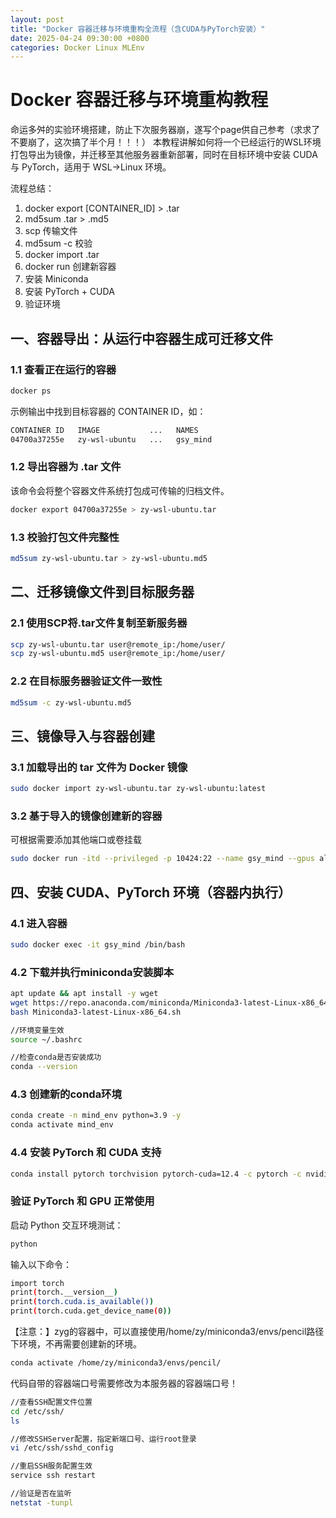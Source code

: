 ```yaml
---
layout: post
title: "Docker 容器迁移与环境重构全流程（含CUDA与PyTorch安装）"
date: 2025-04-24 09:30:00 +0800
categories: Docker Linux MLEnv
---
```


# Docker 容器迁移与环境重构教程

命运多舛的实验环境搭建，防止下次服务器崩，遂写个page供自己参考（求求了不要崩了，这次搞了半个月！！！）
本教程讲解如何将一个已经运行的WSL环境打包导出为镜像，并迁移至其他服务器重新部署，同时在目标环境中安装 CUDA 与 PyTorch，适用于 WSL->Linux 环境。

流程总结：
1. docker export [CONTAINER_ID] > .tar
2. md5sum .tar > .md5
3. scp 传输文件
4. md5sum -c 校验
5. docker import .tar
6. docker run 创建新容器
7. 安装 Miniconda
8. 安装 PyTorch + CUDA
9. 验证环境

## 一、容器导出：从运行中容器生成可迁移文件

### 1.1 查看正在运行的容器

```bash
docker ps
```

示例输出中找到目标容器的 CONTAINER ID，如：

```bash
CONTAINER ID   IMAGE           ...   NAMES
04700a37255e   zy-wsl-ubuntu   ...   gsy_mind
```

### 1.2 导出容器为 .tar 文件
该命令会将整个容器文件系统打包成可传输的归档文件。

```bash
docker export 04700a37255e > zy-wsl-ubuntu.tar
```

### 1.3 校验打包文件完整性

```bash
md5sum zy-wsl-ubuntu.tar > zy-wsl-ubuntu.md5
```

## 二、迁移镜像文件到目标服务器
### 2.1 使用SCP将.tar文件复制至新服务器

```bash
scp zy-wsl-ubuntu.tar user@remote_ip:/home/user/
scp zy-wsl-ubuntu.md5 user@remote_ip:/home/user/
```

### 2.2 在目标服务器验证文件一致性

```bash
md5sum -c zy-wsl-ubuntu.md5
```

## 三、镜像导入与容器创建
### 3.1 加载导出的 tar 文件为 Docker 镜像

```bash
sudo docker import zy-wsl-ubuntu.tar zy-wsl-ubuntu:latest
```

### 3.2 基于导入的镜像创建新的容器
可根据需要添加其他端口或卷挂载

```bash
sudo docker run -itd --privileged -p 10424:22 --name gsy_mind --gpus all -e NVIDIA_DRIVER_CAPABILITYES=compute,utility -e NVIDIA_VISIBLE_DEVICES=all zy-wsl-ubuntu:latest /bin/bash 
```

## 四、安装 CUDA、PyTorch 环境（容器内执行）
### 4.1 进入容器

```bash
sudo docker exec -it gsy_mind /bin/bash
```
### 4.2 下载并执行miniconda安装脚本

```bash
apt update && apt install -y wget
wget https://repo.anaconda.com/miniconda/Miniconda3-latest-Linux-x86_64.sh
bash Miniconda3-latest-Linux-x86_64.sh

//环境变量生效
source ~/.bashrc 

//检查conda是否安装成功
conda --version
```

### 4.3 创建新的conda环境

```bash
conda create -n mind_env python=3.9 -y
conda activate mind_env
```

### 4.4 安装 PyTorch 和 CUDA 支持

```bash
conda install pytorch torchvision pytorch-cuda=12.4 -c pytorch -c nvidia
```

### 验证 PyTorch 和 GPU 正常使用
启动 Python 交互环境测试：

```bash
python
```
输入以下命令：

```bash
import torch
print(torch.__version__)
print(torch.cuda.is_available())
print(torch.cuda.get_device_name(0))
```


【注意：】zyg的容器中，可以直接使用/home/zy/miniconda3/envs/pencil路径下环境，不再需要创建新的环境。

```bash
conda activate /home/zy/miniconda3/envs/pencil/
```

代码自带的容器端口号需要修改为本服务器的容器端口号！

```bash
//查看SSH配置文件位置
cd /etc/ssh/   
ls

//修改SSHServer配置，指定新端口号、运行root登录
vi /etc/ssh/sshd_config

//重启SSH服务配置生效
service ssh restart

//验证是否在监听
netstat -tunpl
```